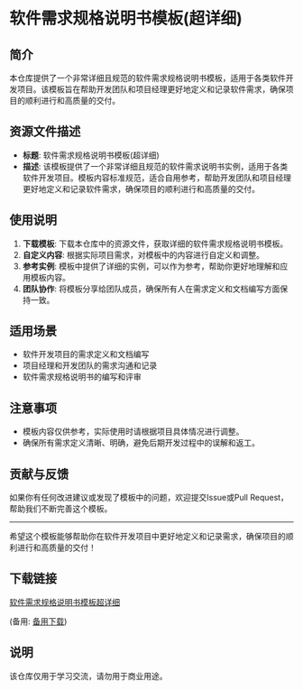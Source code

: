 # 软件需求规格说明书模板(超详细)

## 简介
本仓库提供了一个非常详细且规范的软件需求规格说明书模板，适用于各类软件开发项目。该模板旨在帮助开发团队和项目经理更好地定义和记录软件需求，确保项目的顺利进行和高质量的交付。

## 资源文件描述
- **标题**: 软件需求规格说明书模板(超详细)
- **描述**: 该模板提供了一个非常详细且规范的软件需求说明书实例，适用于各类软件开发项目。模板内容标准规范，适合自用参考，帮助开发团队和项目经理更好地定义和记录软件需求，确保项目的顺利进行和高质量的交付。

## 使用说明
1. **下载模板**: 下载本仓库中的资源文件，获取详细的软件需求规格说明书模板。
2. **自定义内容**: 根据实际项目需求，对模板中的内容进行自定义和调整。
3. **参考实例**: 模板中提供了详细的实例，可以作为参考，帮助你更好地理解和应用模板内容。
4. **团队协作**: 将模板分享给团队成员，确保所有人在需求定义和文档编写方面保持一致。

## 适用场景
- 软件开发项目的需求定义和文档编写
- 项目经理和开发团队的需求沟通和记录
- 软件需求规格说明书的编写和评审

## 注意事项
- 模板内容仅供参考，实际使用时请根据项目具体情况进行调整。
- 确保所有需求定义清晰、明确，避免后期开发过程中的误解和返工。

## 贡献与反馈
如果你有任何改进建议或发现了模板中的问题，欢迎提交Issue或Pull Request，帮助我们不断完善这个模板。

---

希望这个模板能够帮助你在软件开发项目中更好地定义和记录需求，确保项目的顺利进行和高质量的交付！

## 下载链接
[软件需求规格说明书模板超详细](https://pan.quark.cn/s/a10233b374c4) 

(备用: [备用下载](https://pan.baidu.com/s/1-nlRDASM3HKDFoAIh3EFbQ?pwd=1234))

## 说明

该仓库仅用于学习交流，请勿用于商业用途。
